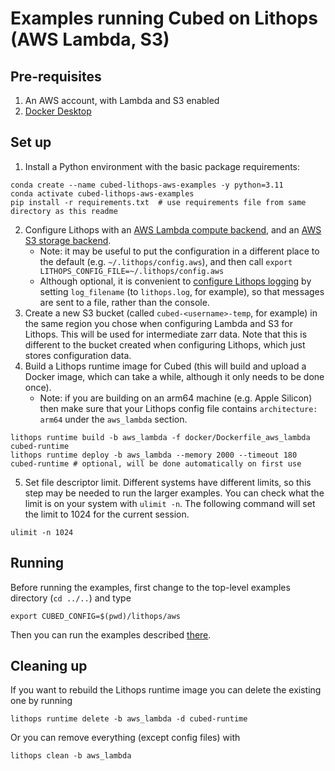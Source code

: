 # Examples running Cubed on Lithops (AWS Lambda, S3)

## Pre-requisites

1. An AWS account, with Lambda and S3 enabled
2. [Docker Desktop](https://docs.docker.com/get-docker/)

## Set up

1. Install a Python environment with the basic package requirements:

```shell
conda create --name cubed-lithops-aws-examples -y python=3.11
conda activate cubed-lithops-aws-examples
pip install -r requirements.txt  # use requirements file from same directory as this readme
```

2. Configure Lithops with an [AWS Lambda compute backend](https://lithops-cloud.github.io/docs/source/compute_config/aws_lambda.html), and an [AWS S3 storage backend](https://lithops-cloud.github.io/docs/source/storage_config/aws_s3.html).
   - Note: it may be useful to put the configuration in a different place to the default (e.g. `~/.lithops/config.aws`), and then call `export LITHOPS_CONFIG_FILE=~/.lithops/config.aws`
   - Although optional, it is convenient to [configure Lithops logging](https://lithops-cloud.github.io/docs/source/configuration.html) by setting `log_filename` (to `lithops.log`, for example), so that messages are sent to a file, rather than the console.
3. Create a new S3 bucket (called `cubed-<username>-temp`, for example) in the same region you chose when configuring Lambda and S3 for Lithops. This will be used for intermediate zarr data. Note that this is different to the bucket created when configuring Lithops, which just stores configuration data.
4. Build a Lithops runtime image for Cubed (this will build and upload a Docker image, which can take a while, although it only needs to be done once).
   - Note: if you are building on an arm64 machine (e.g. Apple Silicon) then make sure that your Lithops config file contains `architecture: arm64` under the `aws_lambda` section.

```shell
lithops runtime build -b aws_lambda -f docker/Dockerfile_aws_lambda cubed-runtime
lithops runtime deploy -b aws_lambda --memory 2000 --timeout 180 cubed-runtime # optional, will be done automatically on first use
```

5. Set file descriptor limit. Different systems have different limits, so this step may be needed to run the larger examples. You can check what the limit is on your system with `ulimit -n`. The following command will set the limit to 1024 for the current session.

```shell
ulimit -n 1024
```

## Running

Before running the examples, first change to the top-level examples directory (`cd ../..`) and type

```shell
export CUBED_CONFIG=$(pwd)/lithops/aws
```

Then you can run the examples described [there](../../README.md).

## Cleaning up

If you want to rebuild the Lithops runtime image you can delete the existing one by running

```shell
lithops runtime delete -b aws_lambda -d cubed-runtime
```

Or you can remove everything (except config files) with

```shell
lithops clean -b aws_lambda
```
